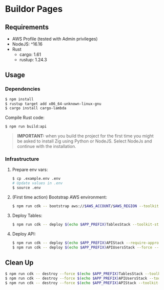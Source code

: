# Buildor Pages

## Requirements

- AWS Profile (tested with Admin privileges)
- NodeJS: ^16.16
- Rust
  - cargo: 1.61
  - rustup: 1.24.3

## Usage

### Dependencies

```bash
$ npm install
$ rustup target add x86_64-unknown-linux-gnu
$ cargo install cargo-lambda
```

Compile Rust code:

```bash
$ npm run build:api
```

> **IMPORTANT:** when you build the project for the first time you might be asked to install Zig using Python or NodeJS. Select NodeJs and continue with the installation.

### Infrastructure

1. Prepare env vars:

   ```bash
   $ cp .example.env .env
   # Update values in .env
   $ source .env
   ```

1. (First time action) Bootstrap AWS environment:

   ```bash
   $ npm run cdk -- bootstrap aws://$AWS_ACCOUNT/$AWS_REGION --toolkit-stack-name $(echo $APP_PREFIX)Toolkit --profile <name>
   ```

1. Deploy Tables:

   ```bash
   $ npm run cdk -- deploy $(echo $APP_PREFIX)TablesStack --toolkit-stack-name $(echo $APP_PREFIX)Toolkit --profile <name>
   ```

1. Deploy API:

   ```bash
   $ npm run cdk -- deploy $(echo $APP_PREFIX)APIStack --require-approval never --toolkit-stack-name $(echo $APP_PREFIX)Toolkit --profile <name>
   $ npm run cdk -- deploy $(echo $APP_PREFIX)APIUsersStack --force --require-approval never --toolkit-stack-name $(echo $APP_PREFIX)Toolkit --profile <name>
   ```

## Clean Up

```bash
$ npm run cdk -- destroy --force $(echo $APP_PREFIX)TablesStack --toolkit-stack-name $(echo $APP_PREFIX)Toolkit --profile <name>
$ npm run cdk -- destroy --force $(echo $APP_PREFIX)APIUsersStack --toolkit-stack-name $(echo $APP_PREFIX)Toolkit --profile <name>
$ npm run cdk -- destroy --force $(echo $APP_PREFIX)APIStack --toolkit-stack-name $(echo $APP_PREFIX)Toolkit --profile <name>
```
